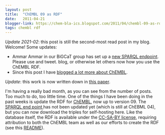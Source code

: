 ```yaml
---
layout: post
title:  "ChEMBL 09 as RDF"
date:   2011-04-21
blogger-link: https://chem-bla-ics.blogspot.com/2011/04/chembl-09-as-rdf.html
tags: chembl rdf
---
```


*Update 2021-02*: this post is still the second-most read post in my blog. Welcome! Some updates:

* Ammar Ammar in our BiGCaT group has set up a [new SPARQL endpoint](https://chemblmirror.rdf.bigcat-bioinformatics.org/). Please use and tweet. blog, or otherwise let others now how you use the ChEMBL RDF.
* Since this post I have [blogged a lot more about ChEMBL](https://chem-bla-ics.blogspot.com/search/label/chembl).

*Update*: this work is now written down in [this paper](http://chem-bla-ics.blogspot.nl/2013/05/new-paper-chembl-database-as-linked.html).

I'm having a really bad month, as you can see from the number of posts. Too much to do, too little time. One of the things
I have been doing in the past weeks is update the RDF for [ChEMBL](https://www.ebi.ac.uk/chembldb/), now up to
version&nbsp;09. The [SPARQL end point <i class="fa-solid fa-box-archive fa-xs"></i>](https://web.archive.org/web/20121123055403/http://rdf.farmbio.uu.se/chembl/sparql) has not been updated yet (which is
still at ChEBML 04), but you can now download the triples for self-hosting here. Like the database itself, the RDF is
available under the [CC-SA-BY license](http://creativecommons.org/licenses/by-sa/3.0/), requiring attribution to both
the ChEMBL team as well as our efforts to create the RDF (see this
[README](https://github.com/egonw/chembl.rdf/blob/master/README.markdown)).
